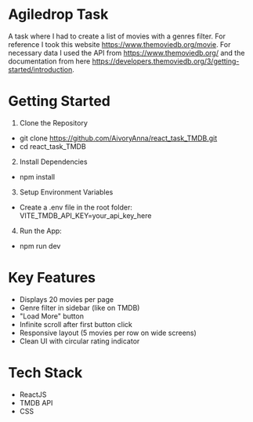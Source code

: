 # Agiledrop Task

A task where I had to create a list of movies with a genres filter.
For reference I took this website https://www.themoviedb.org/movie.
For necessary data I used the API from https://www.themoviedb.org/ and the documentation from here https://developers.themoviedb.org/3/getting-started/introduction.


# Getting Started

1. Clone the Repository
- git clone https://github.com/AivoryAnna/react_task_TMDB.git
- cd react_task_TMDB

2. Install Dependencies
- npm install

3. Setup Environment Variables
- Create a .env file in the root folder: VITE_TMDB_API_KEY=your_api_key_here

4. Run the App: 
- npm run dev

# Key Features

- Displays 20 movies per page
- Genre filter in sidebar (like on TMDB)
- "Load More" button
- Infinite scroll after first button click
- Responsive layout (5 movies per row on wide screens)
- Clean UI with circular rating indicator

# Tech Stack

- ReactJS
- TMDB API
- CSS
